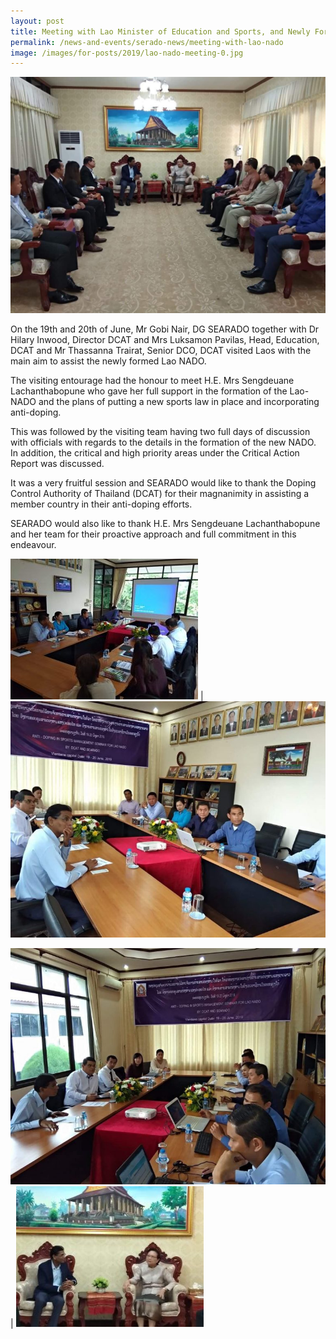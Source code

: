 ```yaml
---
layout: post
title: Meeting with Lao Minister of Education and Sports, and Newly Formed Lao-NADO
permalink: /news-and-events/serado-news/meeting-with-lao-nado
image: /images/for-posts/2019/lao-nado-meeting-0.jpg
---
```

![Group Photo](/images/for-posts/2019/lao-nado-meeting-0.jpg)

On the 19th and 20th of June,  Mr Gobi Nair, DG SEARADO together with Dr Hilary Inwood, Director DCAT and Mrs Luksamon Pavilas,  Head, Education, DCAT and Mr Thassanna Trairat,  Senior DCO, DCAT visited Laos with the main aim to assist the newly formed Lao NADO.

The visiting entourage had the honour to meet H.E. Mrs Sengdeuane Lachanthabopune who gave her full support in the formation of the Lao-NADO and the plans of putting a new sports law in place and incorporating anti-doping.

This was followed by the visiting team having two full days of discussion with officials with regards to the details in the formation of the new NADO. In addition, the critical and high priority areas under the Critical Action Report was discussed.

It was a very fruitful session and SEARADO would like to thank the Doping Control Authority of Thailand (DCAT) for their magnanimity in assisting a member country in their anti-doping efforts.

SEARADO would also like to thank H.E. Mrs Sengdeuane Lachanthabopune and her team for their proactive approach and full commitment in this endeavour.

![Meeting Photo](/images/for-posts/2019/lao-nado-meeting-1.jpg) | ![Meeting Photo](/images/for-posts/2019/lao-nado-meeting-2.jpg)

![Meeting Photo](/images/for-posts/2019/lao-nado-meeting-3.jpg) | ![Meeting Photo](/images/for-posts/2019/lao-nado-meeting-4.jpg)

